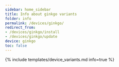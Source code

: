 ```yaml
---
sidebar: home_sidebar
title: Info about ginkgo variants
folder: info
permalink: /devices/ginkgo/
redirect_from:
- /devices/ginkgo/install
- /devices/ginkgo/update
device: ginkgo
toc: false
---
```

{% include templates/device_variants.md info=true %}
